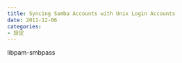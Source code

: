 ```yaml
---
title: Syncing Samba Accounts with Unix Login Accounts
date: 2011-12-06
categories:
- 設定
---
```


libpam-smbpass
